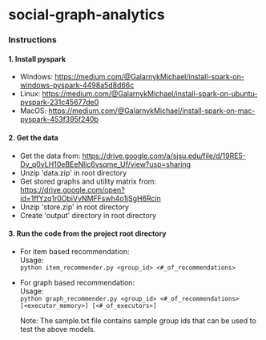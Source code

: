 # social-graph-analytics

### Instructions
#### 1. Install pyspark
  - Windows: https://medium.com/@GalarnykMichael/install-spark-on-windows-pyspark-4498a5d8d66c
  - Linux: https://medium.com/@GalarnykMichael/install-spark-on-ubuntu-pyspark-231c45677de0
  - MacOS: https://medium.com/@GalarnykMichael/install-spark-on-mac-pyspark-453f395f240b

#### 2. Get the data
  - Get the data from: https://drive.google.com/a/sjsu.edu/file/d/19RE5-Dv_q0yLH10eBEeNlic6vsqme_Uf/view?usp=sharing
  - Unzip 'data.zip' in root directory
  - Get stored graphs and utility matrix from: https://drive.google.com/open?id=1ffYzq1r0ObiVvNMFFswh4o1jSgH6Rcin
  - Unzip 'store.zip' in root directory
  - Create 'output' directory in root directory

#### 3. Run the code from the project root directory
  - For item based recommendation:<br/> 
    Usage:<br/> 
    `python item_recommender.py <group_id> <#_of_recommendations>`
    
  - For graph based recommendation:<br/> 
    Usage:<br/> 
    `python graph_recommender.py <group_id> <#_of_recommendations> [<executor_memory>] [<#_of_executors>]`
    
    Note: The sample.txt file contains sample group ids that can be used to test the above models.
